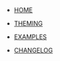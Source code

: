 * [HOME](/#/)

* [THEMING](/public/theming.html)

* [EXAMPLES](/docs/examples/)

* [CHANGELOG](/CHANGELOG.md)
